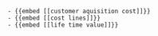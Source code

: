 	- {{embed [[customer aquisition cost]]}}
	- {{embed [[cost lines]]}}
	- {{embed [[life time value]]}}


